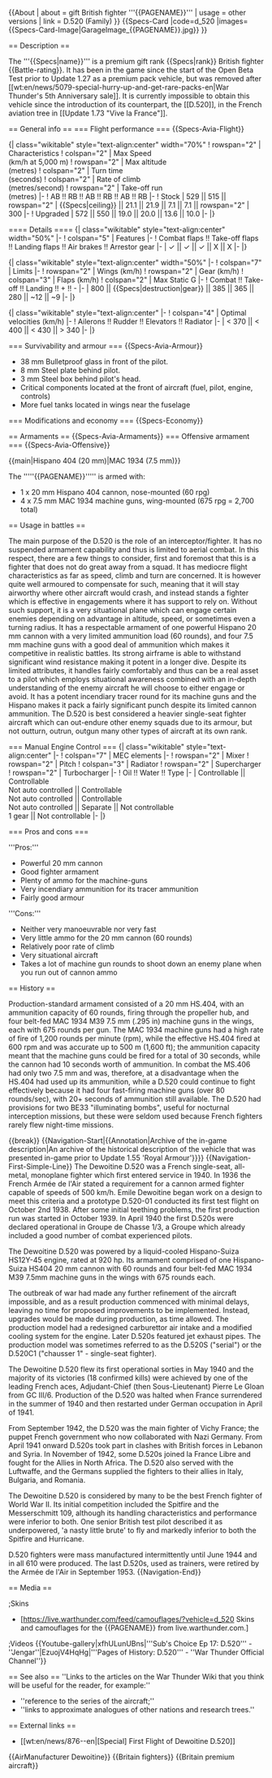 {{About
| about = gift British fighter '''{{PAGENAME}}'''
| usage = other versions
| link = D.520 (Family)
}}
{{Specs-Card
|code=d_520
|images={{Specs-Card-Image|GarageImage_{{PAGENAME}}.jpg}}
}}

== Description ==
<!-- ''In the description, the first part should be about the history of and the creation and combat usage of the aircraft, as well as its key features. In the second part, tell the reader about the aircraft in the game. Insert a screenshot of the vehicle, so that if the novice player does not remember the vehicle by name, he will immediately understand what kind of vehicle the article is talking about.'' -->
The '''{{Specs|name}}''' is a premium gift rank {{Specs|rank}} British fighter {{Battle-rating}}. It has been in the game since the start of the Open Beta Test prior to Update 1.27 as a premium pack vehicle, but was removed after [[wt:en/news/5079-special-hurry-up-and-get-rare-packs-en|War Thunder's 5th Anniversary sale]]. It is currently impossible to obtain this vehicle since the introduction of its counterpart, the [[D.520]], in the French aviation tree in [[Update 1.73 "Vive la France"]].

== General info ==
=== Flight performance ===
{{Specs-Avia-Flight}}
<!-- ''Describe how the aircraft behaves in the air. Speed, manoeuvrability, acceleration and allowable loads - these are the most important characteristics of the vehicle.'' -->

{| class="wikitable" style="text-align:center" width="70%"
! rowspan="2" | Characteristics
! colspan="2" | Max Speed<br>(km/h at 5,000 m)
! rowspan="2" | Max altitude<br>(metres)
! colspan="2" | Turn time<br>(seconds)
! colspan="2" | Rate of climb<br>(metres/second)
! rowspan="2" | Take-off run<br>(metres)
|-
! AB !! RB !! AB !! RB !! AB !! RB
|-
! Stock
| 529 || 515 || rowspan="2" | {{Specs|ceiling}} || 21.1 || 21.9 || 7.1 || 7.1 || rowspan="2" | 300
|-
! Upgraded
| 572 || 550 || 19.0 || 20.0 || 13.6 || 10.0
|-
|}

==== Details ====
{| class="wikitable" style="text-align:center" width="50%"
|-
! colspan="5" | Features
|-
! Combat flaps !! Take-off flaps !! Landing flaps !! Air brakes !! Arrestor gear
|-
| ✓ || ✓ || ✓ || X || X     <!-- ✓ -->
|-
|}

{| class="wikitable" style="text-align:center" width="50%"
|-
! colspan="7" | Limits
|-
! rowspan="2" | Wings (km/h)
! rowspan="2" | Gear (km/h)
! colspan="3" | Flaps (km/h)
! colspan="2" | Max Static G
|-
! Combat !! Take-off !! Landing !! + !! -
|-
| 800 <!-- {{Specs|destruction|body}} --> || {{Specs|destruction|gear}} || 385 || 365 || 280 || ~12 || ~9
|-
|}

{| class="wikitable" style="text-align:center"
|-
! colspan="4" | Optimal velocities (km/h)
|-
! Ailerons !! Rudder !! Elevators !! Radiator
|-
| < 370 || < 400 || < 430 || > 340
|-
|}

=== Survivability and armour ===
{{Specs-Avia-Armour}}
<!-- ''Examine the survivability of the aircraft. Note how vulnerable the structure is and how secure the pilot is, whether the fuel tanks are armoured, etc. Describe the armour, if there is any, and also mention the vulnerability of other critical aircraft systems.'' -->

* 38 mm Bulletproof glass in front of the pilot.
* 8 mm Steel plate behind pilot.
* 3 mm Steel box behind pilot's head.
* Critical components located at the front of aircraft (fuel, pilot, engine, controls)
* More fuel tanks located in wings near the fuselage

=== Modifications and economy ===
{{Specs-Economy}}

== Armaments ==
{{Specs-Avia-Armaments}}
=== Offensive armament ===
{{Specs-Avia-Offensive}}
<!-- ''Describe the offensive armament of the aircraft, if any. Describe how effective the cannons and machine guns are in a battle, and also what belts or drums are better to use. If there is no offensive weaponry, delete this subsection.'' -->
{{main|Hispano 404 (20 mm)|MAC 1934 (7.5 mm)}}

The '''''{{PAGENAME}}''''' is armed with:

* 1 x 20 mm Hispano 404 cannon, nose-mounted (60 rpg)
* 4 x 7.5 mm MAC 1934 machine guns, wing-mounted (675 rpg = 2,700 total)

== Usage in battles ==
<!-- ''Describe the tactics of playing in the aircraft, the features of using aircraft in a team and advice on tactics. Refrain from creating a "guide" - do not impose a single point of view, but instead, give the reader food for thought. Examine the most dangerous enemies and give recommendations on fighting them. If necessary, note the specifics of the game in different modes (AB, RB, SB).'' -->

The main purpose of the D.520 is the role of an interceptor/fighter. It has no suspended armament capability and thus is limited to aerial combat. In this respect, there are a few things to consider, first and foremost that this is a fighter that does not do great away from a squad. It has mediocre flight characteristics as far as speed, climb and turn are concerned. It is however quite well armoured to compensate for such, meaning that it will stay airworthy where other aircraft would crash, and instead stands a fighter which is effective in engagements where it has support to rely on. Without such support, it is a very situational plane which can engage certain enemies depending on advantage in altitude, speed, or sometimes even a turning radius. It has a respectable armament of one powerful Hispano 20 mm cannon with a very limited ammunition load (60 rounds), and four 7.5 mm machine guns with a good deal of ammunition which makes it competitive in realistic battles. Its strong airframe is able to withstand significant wind resistance making it potent in a longer dive. Despite its limited attributes, it handles fairly comfortably and thus can be a real asset to a pilot which employs situational awareness combined with an in-depth understanding of the enemy aircraft he will choose to either engage or avoid. It has a potent incendiary tracer round for its machine guns and the Hispano makes it pack a fairly significant punch despite its limited cannon ammunition. The D.520 is best considered a heavier single-seat fighter aircraft which can out-endure other enemy squads due to its armour, but not outturn, outrun, outgun many other types of aircraft at its own rank.

=== Manual Engine Control ===
{| class="wikitable" style="text-align:center"
|-
! colspan="7" | MEC elements
|-
! rowspan="2" | Mixer
! rowspan="2" | Pitch
! colspan="3" | Radiator
! rowspan="2" | Supercharger
! rowspan="2" | Turbocharger
|-
! Oil !! Water !! Type
|-
| Controllable || Controllable<br>Not auto controlled || Controllable<br>Not auto controlled || Controllable<br>Not auto controlled || Separate || Not controllable<br>1 gear || Not controllable
|-
|}

=== Pros and cons ===
<!-- ''Summarise and briefly evaluate the vehicle in terms of its characteristics and combat effectiveness. Mark its pros and cons in the bulleted list. Try not to use more than 6 points for each of the characteristics. Avoid using categorical definitions such as "bad", "good" and the like - use substitutions with softer forms such as "inadequate" and "effective".'' -->

'''Pros:'''

* Powerful 20 mm cannon
* Good fighter armament
* Plenty of ammo for the machine-guns
* Very incendiary ammunition for its tracer ammunition
* Fairly good armour

'''Cons:'''

* Neither very manoeuvrable nor very fast
* Very little ammo for the 20 mm cannon (60 rounds)
* Relatively poor rate of climb
* Very situational aircraft
* Takes a lot of machine gun rounds to shoot down an enemy plane when you run out of cannon ammo

== History ==
<!-- ''Describe the history of the creation and combat usage of the aircraft in more detail than in the introduction. If the historical reference turns out to be too long, take it to a separate article, taking a link to the article about the vehicle and adding a block "/History" (example: <nowiki>https://wiki.warthunder.com/(Vehicle-name)/History</nowiki>) and add a link to it here using the <code>main</code> template. Be sure to reference text and sources by using <code><nowiki><ref></ref></nowiki></code>, as well as adding them at the end of the article with <code><nowiki><references /></nowiki></code>. This section may also include the vehicle's dev blog entry (if applicable) and the in-game encyclopedia description (under <code><nowiki>=== In-game description ===</nowiki></code>, also if applicable).'' -->

Production-standard armament consisted of a 20 mm HS.404, with an ammunition capacity of 60 rounds, firing through the propeller hub, and four belt-fed MAC 1934 M39 7.5 mm (.295 in) machine guns in the wings, each with 675 rounds per gun. The MAC 1934 machine guns had a high rate of fire of 1,200 rounds per minute (rpm), while the effective HS.404 fired at 600 rpm and was accurate up to 500 m (1,600 ft); the ammunition capacity meant that the machine guns could be fired for a total of 30 seconds, while the cannon had 10 seconds worth of ammunition. In combat the MS.406 had only two 7.5 mm and was, therefore, at a disadvantage when the HS.404 had used up its ammunition, while a D.520 could continue to fight effectively because it had four fast-firing machine guns (over 80 rounds/sec), with 20+ seconds of ammunition still available. The D.520 had provisions for two BE33 "illuminating bombs", useful for nocturnal interception missions, but these were seldom used because French fighters rarely flew night-time missions.

{{break}}
{{Navigation-Start|{{Annotation|Archive of the in-game description|An archive of the historical description of the vehicle that was presented in-game prior to Update 1.55 'Royal Armour'}}}}
{{Navigation-First-Simple-Line}}
The Dewoitine D.520 was a French single-seat, all-metal, monoplane fighter which first entered service in 1940. In 1936 the French Armée de l'Air stated a requirement for a cannon armed fighter capable of speeds of 500 km/h. Emile Dewoitine began work on a design to meet this criteria and a prototype D.520-01 conducted its first test flight on October 2nd 1938. After some initial teething problems, the first production run was started in October 1939. In April 1940 the first D.520s were declared operational in Groupe de Chasse 1/3, a Groupe which already included a good number of combat experienced pilots.

The Dewoitine D.520 was powered by a liquid-cooled Hispano-Suiza HS12Y-45 engine, rated at 920 hp. Its armament comprised of one Hispano-Suiza HS404 20 mm cannon with 60 rounds and four belt-fed MAC 1934 M39 7.5mm machine guns in the wings with 675 rounds each.

The outbreak of war had made any further refinement of the aircraft impossible, and as a result production commenced with minimal delays, leaving no time for proposed improvements to be implemented. Instead, upgrades would be made during production, as time allowed. The production model had a redesigned carburettor air intake and a modified cooling system for the engine. Later D.520s featured jet exhaust pipes. The production model was sometimes referred to as the D.520S ("serial") or the D.520C1 ("chausser 1" - single-seat fighter).

The Dewoitine D.520 flew its first operational sorties in May 1940 and the majority of its victories (18 confirmed kills) were achieved by one of the leading French aces, Adjudant-Chief (then Sous-Lieutenant) Pierre Le Gloan from GC III/6. Production of the D.520 was halted when France surrendered in the summer of 1940 and then restarted under German occupation in April of 1941.

From September 1942, the D.520 was the main fighter of Vichy France; the puppet French government who now collaborated with Nazi Germany. From April 1941 onward D.520s took part in clashes with British forces in Lebanon and Syria. In November of 1942, some D.520s joined la France Libre and fought for the Allies in North Africa. The D.520 also served with the Luftwaffe, and the Germans supplied the fighters to their allies in Italy, Bulgaria, and Romania.

The Dewoitine D.520 is considered by many to be the best French fighter of World War II. Its initial competition included the Spitfire and the Messerschmitt 109, although its handling characteristics and performance were inferior to both. One senior British test pilot described it as underpowered, 'a nasty little brute' to fly and markedly inferior to both the Spitfire and Hurricane.

D.520 fighters were mass manufactured intermittently until June 1944 and in all 610 were produced. The last D.520s, used as trainers, were retired by the Armée de l'Air in September 1953.
{{Navigation-End}}

== Media ==
<!-- ''Excellent additions to the article would be video guides, screenshots from the game, and photos.'' -->

;Skins
* [https://live.warthunder.com/feed/camouflages/?vehicle=d_520 Skins and camouflages for the {{PAGENAME}} from live.warthunder.com.]

;Videos
{{Youtube-gallery|xfhULunUBns|'''Sub's Choice Ep 17: D.520''' - ''Jengar''|EzuojV4HqHg|'''Pages of History: D.520'''  - ''War Thunder Official Channel''}}

== See also ==
''Links to the articles on the War Thunder Wiki that you think will be useful for the reader, for example:''
* ''reference to the series of the aircraft;''
* ''links to approximate analogues of other nations and research trees.''

== External links ==
<!-- ''Paste links to sources and external resources, such as:''
* ''topic on the official game forum;''
* ''other literature.'' -->

* [[wt:en/news/876--en|[Special] First Flight of Dewoitine D.520]]

{{AirManufacturer Dewoitine}}
{{Britain fighters}}
{{Britain premium aircraft}}